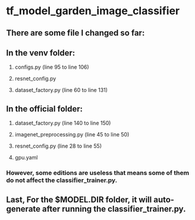 # tf_model_garden_image_classifier

## There are some file I changed so far:

## In the venv folder:
1. configs.py (line 95 to line 106)


2. resnet_config.py


3. dataset_factory.py (line 60 to line 131)
    
    
## In the official folder:

1. dataset_factory.py (line 140 to line 150)


2. imagenet_preprocessing.py (line 45 to line 50)


3. resnet_config.py (line 28 to line 55)


4. gpu.yaml

### However, some editions are useless that means some of them do not affect the classifier_trainer.py.


## Last, For the $MODEL.DIR folder, it will auto-generate after running the classifier_trainer.py. 
